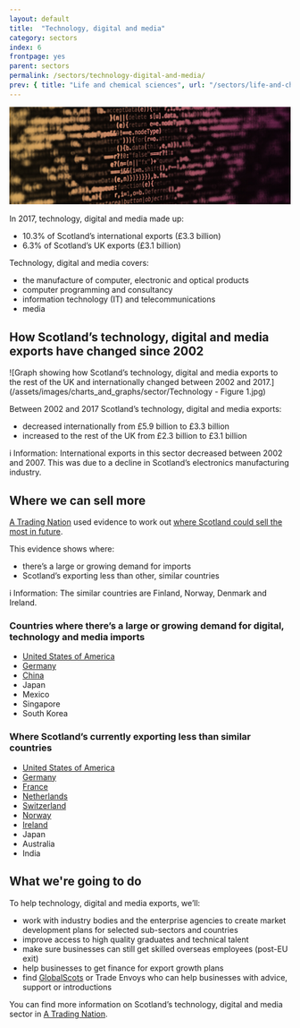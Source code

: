 ```yaml
---
layout: default
title:  "Technology, digital and media"
category: sectors
index: 6
frontpage: yes
parent: sectors
permalink: /sectors/technology-digital-and-media/
prev: { title: "Life and chemical sciences", url: "/sectors/life-and-chemical-sciences/"}
---
```


![An image of code depicting the technology sector](/assets/images/sector_photography/technology-software-and-communications.jpg)

In 2017, technology, digital and media made up:

* 10.3% of Scotland’s international exports (£3.3 billion)
* 6.3% of Scotland’s UK exports (£3.1 billion)

Technology, digital and media covers:

* the manufacture of computer, electronic and optical products
* computer programming and consultancy
* information technology (IT) and telecommunications
* media

## How Scotland’s technology, digital and media exports have changed since 2002

![Graph showing how Scotland’s technology, digital and media exports to the rest of the UK and internationally changed between 2002 and 2017.](/assets/images/charts_and_graphs/sector/Technology - Figure 1.jpg)

Between 2002 and 2017 Scotland’s technology, digital and media exports:

* decreased internationally from £5.9 billion to £3.3 billion
* increased to the rest of the UK from £2.3 billion to £3.1 billion

<div class="ds_information-text">
<span class="ds_information-text__icon" aria-hidden="true">i</span>
<span class="ds_information-text__text">
<span class="visually-hidden  hidden">Information:</span>
International exports in this sector decreased between 2002 and 2007. This was due to a decline in Scotland’s electronics manufacturing industry.
</span>
</div>


## Where we can sell more

[A Trading Nation](https://www.gov.scot/publications/scotland-a-trading-nation/) used evidence to work out [where Scotland could sell the most in future](/where-we-could-sell-more/).

This evidence shows where:

* there’s a large or growing demand for imports
* Scotland’s exporting less than other, similar countries

<div class="ds_information-text">
<span class="ds_information-text__icon" aria-hidden="true">i</span>
<span class="ds_information-text__text">
<span class="visually-hidden  hidden">Information:</span>
The similar countries are Finland, Norway, Denmark and Ireland.
</span>
</div>

### Countries where there’s a large or growing demand for digital, technology and media imports

* [United States of America](/country-profiles/usa/)
* [Germany](/country-profiles/germany/)
* [China](/country-profiles/china/)
* Japan
* Mexico
* Singapore
* South Korea

### Where Scotland’s currently exporting less than similar countries

* [United States of America](/country-profiles/usa/)
* [Germany](/country-profiles/germany/)
* [France](/country-profiles/france/)
* [Netherlands](/country-profiles/netherlands/)
* [Switzerland](/country-profiles/switzerland/)
* [Norway](/country-profiles/norway/)
* [Ireland](/country-profiles/ireland/)
* Japan
* Australia
* India


## What we're going to do

To help technology, digital and media exports, we’ll:

* work with industry bodies and the enterprise agencies to create market development plans for selected sub-sectors and countries
* improve access to high quality graduates and technical talent
* make sure businesses can still get skilled overseas employees (post-EU exit)
* help businesses to get finance for export growth plans
* find [GlobalScots](https://www.globalscot.com/) or Trade Envoys who can help businesses with advice, support or introductions


You can find more information on Scotland’s technology, digital and media sector in [A Trading Nation](https://www.gov.scot/publications/scotland-a-trading-nation/).
